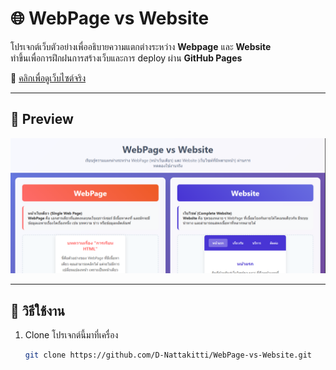# 🌐 WebPage vs Website

โปรเจกต์เว็บตัวอย่างเพื่ออธิบายความแตกต่างระหว่าง **Webpage** และ **Website**  
ทำขึ้นเพื่อการฝึกฝนการสร้างเว็บและการ deploy ผ่าน **GitHub Pages**

🔗 [คลิกเพื่อดูเว็บไซต์จริง](https://d-nattakitti.github.io/WebPage-vs-Website/)

---

## 📖 Preview
![Screenshot](./images/screenshot.png)

---

## 🚀 วิธีใช้งาน
1. Clone โปรเจกต์นี้มาที่เครื่อง  
   ```bash
   git clone https://github.com/D-Nattakitti/WebPage-vs-Website.git
